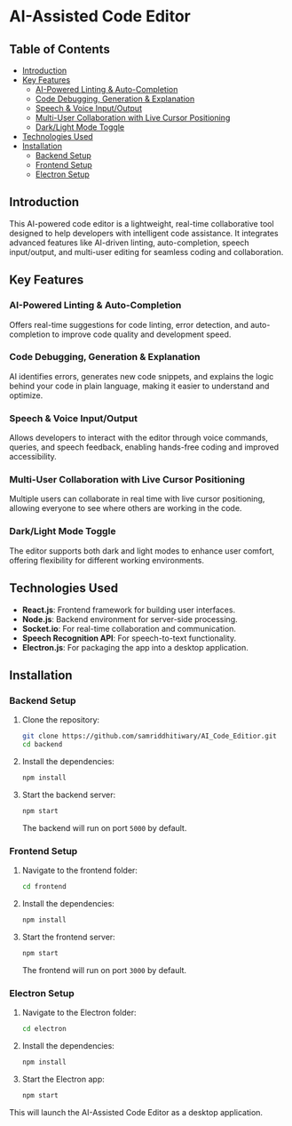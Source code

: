 # AI-Assisted Code Editor

## Table of Contents

- [Introduction](#introduction)
- [Key Features](#key-features)
  - [AI-Powered Linting & Auto-Completion](#ai-powered-linting--auto-completion)
  - [Code Debugging, Generation & Explanation](#code-debugging-generation--explanation)
  - [Speech & Voice Input/Output](#speech--voice-inputoutput)
  - [Multi-User Collaboration with Live Cursor Positioning](#multi-user-collaboration-with-live-cursor-positioning)
  - [Dark/Light Mode Toggle](#darklight-mode-toggle)
- [Technologies Used](#technologies-used)
- [Installation](#installation)
  - [Backend Setup](#backend-setup)
  - [Frontend Setup](#frontend-setup)
  - [Electron Setup](#electron-setup)

## Introduction

This AI-powered code editor is a lightweight, real-time collaborative tool designed to help developers with intelligent code assistance. It integrates advanced features like AI-driven linting, auto-completion, speech input/output, and multi-user editing for seamless coding and collaboration.

## Key Features

### AI-Powered Linting & Auto-Completion
Offers real-time suggestions for code linting, error detection, and auto-completion to improve code quality and development speed.

### Code Debugging, Generation & Explanation
AI identifies errors, generates new code snippets, and explains the logic behind your code in plain language, making it easier to understand and optimize.

### Speech & Voice Input/Output
Allows developers to interact with the editor through voice commands, queries, and speech feedback, enabling hands-free coding and improved accessibility.

### Multi-User Collaboration with Live Cursor Positioning
Multiple users can collaborate in real time with live cursor positioning, allowing everyone to see where others are working in the code.

### Dark/Light Mode Toggle
The editor supports both dark and light modes to enhance user comfort, offering flexibility for different working environments.

## Technologies Used

- **React.js**: Frontend framework for building user interfaces.
- **Node.js**: Backend environment for server-side processing.
- **Socket.io**: For real-time collaboration and communication.
- **Speech Recognition API**: For speech-to-text functionality.
- **Electron.js**: For packaging the app into a desktop application.

## Installation

### Backend Setup

1. Clone the repository:
   ```bash
   git clone https://github.com/samriddhitiwary/AI_Code_Editior.git
   cd backend
   ```

2. Install the dependencies:
   ```bash
   npm install
   ```

3. Start the backend server:
   ```bash
   npm start
   ```
   The backend will run on port `5000` by default. 

### Frontend Setup

1. Navigate to the frontend folder:
   ```bash
   cd frontend
   ```

2. Install the dependencies:
   ```bash
   npm install
   ```

3. Start the frontend server:
   ```bash
   npm start
   ```
   The frontend will run on port `3000` by default. 

### Electron Setup

1. Navigate to the Electron folder:
   ```bash
   cd electron
   ```

2. Install the dependencies:
   ```bash
   npm install
   ```

3. Start the Electron app:
   ```bash
   npm start
   ```

This will launch the AI-Assisted Code Editor as a desktop application.

